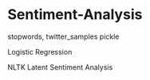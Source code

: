 # Sentiment-Analysis

stopwords, twitter_samples
pickle

Logistic Regression

NLTK
Latent Sentiment Analysis
